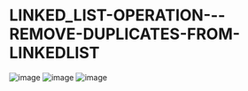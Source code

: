 # LINKED_LIST-OPERATION---REMOVE-DUPLICATES-FROM-LINKEDLIST
![image](https://user-images.githubusercontent.com/115396834/227762188-450ad76e-1e19-49fc-9c12-da4080171954.png)
![image](https://user-images.githubusercontent.com/115396834/227762196-990cc3e8-abaf-4637-893c-bac05b5a7101.png)
![image](https://user-images.githubusercontent.com/115396834/227762207-16704fe4-134b-41e9-bc59-f964214da6ff.png)
